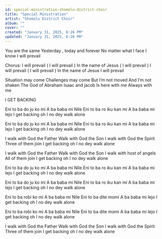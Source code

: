 ```yaml
---
id: special-ministration-shomolu-district-choir
title: "Special Ministration"
artist: "Shomolu District Choir"
album: ""
cover: ""
created: "January 31, 2025, 8:26 PM"
updated: "January 31, 2025, 8:26 PM"
---
```


You are the same
Yesterday , today and forever
No matter what I face
I know
I will prevail

Chorus:
I will prevail ( I will prevail )
In the name of Jesus ( I will prevail )
I will prevail ( I will prevail )
In the name of Jesus I will prevail

Situation may come
Challenges may come
But I’m not moved
And I’m not shaken
The God of Abraham
Isaac and jacob
Is here with me
Always with me

I GET BACKING

Eni to ba do ju ko mi
A ba baba mi Nile
Eni to ba ro iku kan mi
A ba baba mi lejo
I get backing oh
I no dey walk alone

Eni to ba do ju ko mi
A ba baba mi Nile
Eni to ba ro iku kan mi
A ba baba mi lejo
I get backing oh
I no dey walk alone

I walk with God the Father
Walk with God the Son
I walk with God the Spirit
Three of them join
I get backing oh
I no dey walk alone

I walk with God the Father
Walk with God the Son
I walk with host of angels
All of them join
I get backing oh
I no dey walk alone

Eni to ba do ju ko mi
A ba baba mi Nile
Eni to ba ro iku kan mi
A ba baba mi lejo
I get backing oh
I no dey walk alone

Eni to ba do ju ko mi
A ba baba mi Nile
Eni to ba ro iku kan mi
A ba baba mi lejo
I get backing oh
I no dey walk alone

Eni to ba robi ko mi
A ba baba mi Nile
Eni to ba dite momi
A ba baba mi lejo
I get backing oh
I no dey walk alone

Eni to ba robi ko mi
A ba baba mi Nile
Eni to ba dite momi
A ba baba mi lejo
I get backing oh
I no dey walk alone

I walk with God the Father
Walk with God the Son
I walk with God the Spirit
Three of them join
I get backing oh
I no dey walk alone